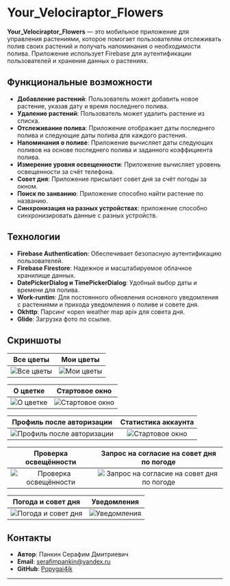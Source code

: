 # Your_Velociraptor_Flowers

**Your_Velociraptor_Flowers** — это мобильное приложение для управления растениями, которое помогает пользователям отслеживать полив своих растений и получать напоминания о необходимости полива. Приложение использует Firebase для аутентификации пользователей и хранения данных о растениях.

## Функциональные возможности

- **Добавление растений**: Пользователь может добавить новое растение, указав дату и время последнего полива.
- **Удаление растений**: Пользователь может удалить растение из списка.
- **Отслеживание полива**: Приложение отображает даты последнего полива и следующие даты полива для каждого растения.
- **Напоминания о поливе**: Приложение вычисляет даты следующих поливов на основе последнего полива и заданного коэффициента полива.
- **Измерение уровня освещенности**: Приложение вычисляет уровень освещенности за счёт телефона.
- **Совет дня**: Приложение присылает совет дня за счёт погоды за окном.
- **Поиск по занванию**: Приложение способно найти растение по названию.
- **Синхронизация на разных устройствах**: приложение способно синхронизировать данные с разных устройств.
## Технологии

- **Firebase Authentication**: Обеспечивает безопасную аутентификацию пользователей.
- **Firebase Firestore**: Надежное и масштабируемое облачное хранилище данных.
- **DatePickerDialog и TimePickerDialog**: Удобный выбор даты и времени для полива.
- **Work-runtim**: Для постоянного обновления основного уведомления с растениями и прихода уведомления о поливе и совете дня.
- **Okhttp**: Парсинг «open weather map api» для совета дня.
- **Glide**: Загрузка фото по ссылке.
## Скриншоты

| Все цветы  | Мои цветы  |
|:---:|:---:|
| ![Все цветы](screenshots/Screenshot_1.jpg) | ![Мои цветы](screenshots/Screenshot_2.jpg) |

| О цветке  | Стартовое окно  |
|:---:|:---:|
| ![О цветке](screenshots/Screenshot_3.jpg) | ![Стартовое окно](screenshots/Screenshot_4.jpg) |

| Профиль после авторизации   | Статистика аккаунта  |
|:---:|:---:|
| ![Профиль после авторизации](screenshots/Screenshot_5.jpg) | ![Стартовое окно](screenshots/Screenshot_6.png) |

| Проверка освещённости  | Запрос на согласие на совет дня по погоде  |
|:---:|:---:|
| ![Проверка освещённости](screenshots/Screenshot_7.jpg) | ![Запрос на согласие на совет дня по погоде](screenshots/Screenshot_8.png) |

| Погода и совет дня  | Уведомления  |
|:---:|:---:|
| ![Погода и совет дня](screenshots/Screenshot_9.jpg) | ![Уведомления](screenshots/Screenshot_10.png) |

## Контакты

- **Автор**: Панкин Серафим Дмитриевич
- **Email**: [serafimpankin@yandex.ru](mailto:serafimpankin@yandex.ru)
- **GitHub**: [Popygai4ik](https://github.com/Popygai4ik)

---
